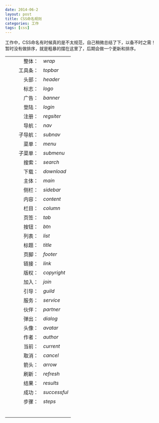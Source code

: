 ```yaml
---
date: 2014-06-2
layout: post
title: CSS命名规则
categories: 工作
tags: [css]
---
```


工作中，CSS命名有时候真的是不太规范，自己稍微总结了下，以备不时之需！暂时没有做排序，就是粗暴的摆在这里了，后期会做一个更新和排序。

<table width="100%" cellspacing="0" cellpadding="0">
 <tbody>
  <tr>
   <td align="right" width="100">整体：</td>
   <td><em>wrap</em></td>
  </tr>
  <tr>
   <td align="right">工具条：</td>
   <td><em>topbar</em></td>
  </tr>
  <tr>
   <td align="right">头部：</td>
   <td><em>header</em></td>
  </tr>
  <tr>
   <td align="right">标志：</td>
   <td><em>logo</em></td>
  </tr>
  <tr>
   <td align="right">广告：</td>
   <td><em>banner</em></td>
  </tr>
  <tr>
   <td align="right">登陆：</td>
   <td><em>login</em></td>
  </tr>
  <tr>
   <td align="right">注册：</td>
   <td><em>regsiter</em></td>
  </tr>
  <tr>
   <td align="right">导航：</td>
   <td><em>nav</em></td>
  </tr>
  <tr>
   <td align="right">子导航：</td>
   <td><em>subnav</em></td>
  </tr>
  <tr>
   <td align="right">菜单：</td>
   <td><em>menu</em></td>
  </tr>
  <tr>
   <td align="right">子菜单：</td>
   <td><em>submenu</em></td>
  </tr>
  <tr>
   <td align="right">搜索：</td>
   <td><em>search</em></td>
  </tr>
  <tr>
   <td align="right">下载：</td>
   <td><em>download</em></td>
  </tr>
  <tr>
   <td align="right">主体：</td>
   <td><em>main</em></td>
  </tr>
  <tr>
   <td align="right">侧栏：</td>
   <td><em>sidebar</em></td>
  </tr>
  <tr>
   <td align="right">内容：</td>
   <td><em>content</em></td>
  </tr>
  <tr>
   <td align="right">栏目：</td>
   <td><em>column</em></td>
  </tr>
  <tr>
   <td align="right">页签：</td>
   <td><em>tab</em></td>
  </tr>
  <tr>
   <td align="right">按钮：</td>
   <td><em>btn</em></td>
  </tr>
  <tr>
   <td align="right">列表：</td>
   <td><em>list</em></td>
  </tr>
  <tr>
   <td align="right">标题：</td>
   <td><em>title</em></td>
  </tr>
  <tr>
   <td align="right">页脚：</td>
   <td><em>footer</em></td>
  </tr>
  <tr>
   <td align="right">链接：</td>
   <td><em>link</em></td>
  </tr>
  <tr>
   <td align="right">版权：</td>
   <td><em>copyright</em></td>
  </tr>
  <tr>
   <td align="right">加入：</td>
   <td><em>join</em></td>
  </tr>
  <tr>
   <td align="right">引导：</td>
   <td><em>guild</em></td>
  </tr>
  <tr>
   <td align="right">服务：</td>
   <td><em>service</em></td>
  </tr>
  <tr>
   <td align="right">伙伴：</td>
   <td><em>partner</em></td>
  </tr>
  <tr>
   <td align="right">弹出：</td>
   <td><em>dialog</em></td>
  </tr>
  <tr>
   <td align="right">头像：</td>
   <td><em>avatar</em></td>
  </tr>
  <tr>
   <td align="right">作者：</td>
   <td><em>author</em></td>
  </tr>
  <tr>
   <td align="right">当前：</td>
   <td><em>current</em></td>
  </tr>
  <tr>
   <td align="right">取消：</td>
   <td><em>cancel</em></td>
  </tr>
  <tr>
   <td align="right">箭头：</td>
   <td><em>arrow</em></td>
  </tr>
  <tr>
   <td align="right">刷新：</td>
   <td><em>refresh</em></td>
  </tr>
  <tr>
   <td align="right">结果：</td>
   <td><em>results</em></td>
  </tr>
  <tr>
   <td align="right">成功：</td>
   <td><em>successful</em></td>
  </tr>
  <tr>
   <td align="right">步骤：</td>
   <td><em>steps</em></td>
  </tr>
  <tr>
   <td align="right"></td>
   <td align="right"></td>
  </tr>
  <tr>
   <td align="right"></td>
   <td align="right"></td>
  </tr>
  <tr>
   <td align="right"></td>
   <td align="right"></td>
  </tr>
  <tr>
   <td align="right"></td>
   <td align="right"></td>
  </tr>
  <tr>
   <td align="right"></td>
   <td align="right"></td>
  </tr>
  <tr>
   <td align="right"></td>
   <td align="right"></td>
  </tr>
 </tbody>
</table>